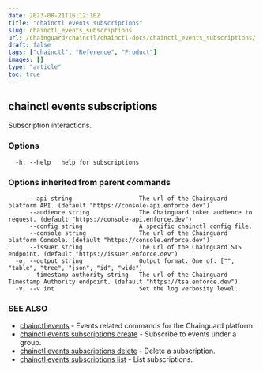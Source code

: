 ```yaml
---
date: 2023-08-21T16:12:10Z
title: "chainctl events subscriptions"
slug: chainctl_events_subscriptions
url: /chainguard/chainctl/chainctl-docs/chainctl_events_subscriptions/
draft: false
tags: ["chainctl", "Reference", "Product"]
images: []
type: "article"
toc: true
---
```

## chainctl events subscriptions

Subscription interactions.

### Options

```
  -h, --help   help for subscriptions
```

### Options inherited from parent commands

```
      --api string                   The url of the Chainguard platform API. (default "https://console-api.enforce.dev")
      --audience string              The Chainguard token audience to request. (default "https://console-api.enforce.dev")
      --config string                A specific chainctl config file.
      --console string               The url of the Chainguard platform Console. (default "https://console.enforce.dev")
      --issuer string                The url of the Chainguard STS endpoint. (default "https://issuer.enforce.dev")
  -o, --output string                Output format. One of: ["", "table", "tree", "json", "id", "wide"]
      --timestamp-authority string   The url of the Chainguard Timestamp Authority endpoint. (default "https://tsa.enforce.dev")
  -v, --v int                        Set the log verbosity level.
```

### SEE ALSO

* [chainctl events](/chainguard/chainctl/chainctl-docs/chainctl_events/)	 - Events related commands for the Chainguard platform.
* [chainctl events subscriptions create](/chainguard/chainctl/chainctl-docs/chainctl_events_subscriptions_create/)	 - Subscribe to events under a group.
* [chainctl events subscriptions delete](/chainguard/chainctl/chainctl-docs/chainctl_events_subscriptions_delete/)	 - Delete a subscription.
* [chainctl events subscriptions list](/chainguard/chainctl/chainctl-docs/chainctl_events_subscriptions_list/)	 - List subscriptions.


